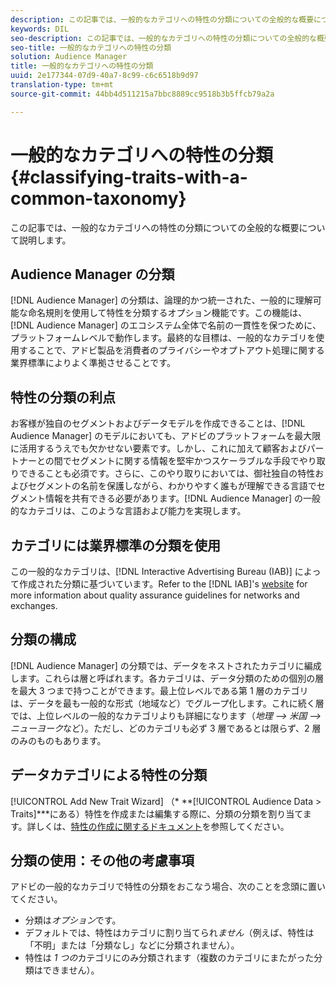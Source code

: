 ```yaml
---
description: この記事では、一般的なカテゴリへの特性の分類についての全般的な概要について説明します。
keywords: DIL
seo-description: この記事では、一般的なカテゴリへの特性の分類についての全般的な概要について説明します。
seo-title: 一般的なカテゴリへの特性の分類
solution: Audience Manager
title: 一般的なカテゴリへの特性の分類
uuid: 2e177344-07d9-40a7-8c99-c6c6518b9d97
translation-type: tm+mt
source-git-commit: 44bb4d511215a7bbc8889cc9518b3b5ffcb79a2a

---
```



# 一般的なカテゴリへの特性の分類 {#classifying-traits-with-a-common-taxonomy}

この記事では、一般的なカテゴリへの特性の分類についての全般的な概要について説明します。

## Audience Manager の分類

<!-- c_common_taxonomy_about.xml -->

[!DNL Audience Manager] の分類は、論理的かつ統一された、一般的に理解可能な命名規則を使用して特性を分類するオプション機能です。この機能は、[!DNL Audience Manager] のエコシステム全体で名前の一貫性を保つために、プラットフォームレベルで動作します。最終的な目標は、一般的なカテゴリを使用することで、アドビ製品を消費者のプライバシーやオプトアウト処理に関する業界標準によりよく準拠させることです。

## 特性の分類の利点

お客様が独自のセグメントおよびデータモデルを作成できることは、[!DNL Audience Manager] のモデルにおいても、アドビのプラットフォームを最大限に活用するうえでも欠かせない要素です。しかし、これに加えて顧客およびパートナーとの間でセグメントに関する情報を堅牢かつスケーラブルな手段でやり取りできることも必須です。さらに、このやり取りにおいては、御社独自の特性およびセグメントの名前を保護しながら、わかりやすく誰もが理解できる言語でセグメント情報を共有できる必要があります。[!DNL Audience Manager] の一般的なカテゴリは、このような言語および能力を実現します。

## カテゴリには業界標準の分類を使用

この一般的なカテゴリは、[!DNL Interactive Advertising Bureau (IAB)] によって作成された分類に基づいています。Refer to the [!DNL IAB]&#39;s [website](https://www.iab.net/iab_products_and_industry_services/508676/ne_guidelines) for more information about quality assurance guidelines for networks and exchanges.

## 分類の構成

[!DNL Audience Manager] の分類では、データをネストされたカテゴリに編成します。これらは層と呼ばれます。各カテゴリは、データ分類のための個別の層を最大 3 つまで持つことができます。最上位レベルである第 1 層のカテゴリは、データを最も一般的な形式（地域など）でグループ化します。これに続く層では、上位レベルの一般的なカテゴリよりも詳細になります（*地理 --&gt; 米国 --&gt; ニューヨーク*など）。ただし、どのカテゴリも必ず 3 層であるとは限らず、2 層のみのものもあります。

## データカテゴリによる特性の分類

[!UICONTROL Add New Trait Wizard] （* **[!UICONTROL Audience Data > Traits]***にある）特性を作成または編集する際に、分類の分類を割り当てます。詳しくは、[特性の作成に関するドキュメント](../../features/traits/create-onboarded-rule-based-traits.md)を参照してください。

## 分類の使用：その他の考慮事項

アドビの一般的なカテゴリで特性の分類をおこなう場合、次のことを念頭に置いてください。

* 分類は*オプション*です。
* デフォルトでは、特性はカテゴリに割り当てられ*ません*（例えば、特性は「不明」または「分類なし」などに分類されません）。
* 特性は *1 つの*カテゴリにのみ分類されます（複数のカテゴリにまたがった分類はできません）。